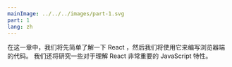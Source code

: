```yaml
---
mainImage: ../../../images/part-1.svg
part: 1
lang: zh
---
```


<div class="intro">


<!-- In this part, we will familiarize ourselves with the React-library, which we will be using to write the code that runs in the browser. We will also look at some features of Javascript that are important for understanding React. -->

在这一章中，我们将先简单了解一下 React ，然后我们将使用它来编写浏览器端的代码。 我们还将研究一些对于理解 React 非常重要的 JavaScript 特性。

</div>

